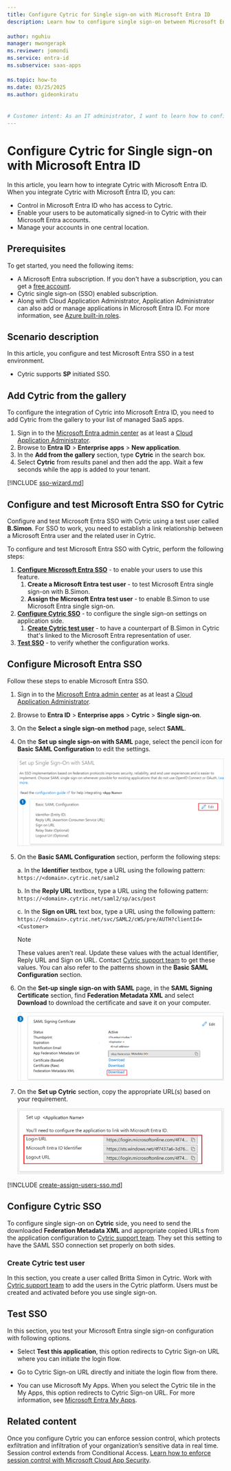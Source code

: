 ```yaml
---
title: Configure Cytric for Single sign-on with Microsoft Entra ID
description: Learn how to configure single sign-on between Microsoft Entra ID and Cytric.

author: nguhiu
manager: mwongerapk
ms.reviewer: jomondi
ms.service: entra-id
ms.subservice: saas-apps

ms.topic: how-to
ms.date: 03/25/2025
ms.author: gideonkiratu


# Customer intent: As an IT administrator, I want to learn how to configure single sign-on between Microsoft Entra ID and Cytric so that I can control who has access to Cytric, enable automatic sign-in with Microsoft Entra accounts, and manage my accounts in one central location.
---
```


# Configure Cytric for Single sign-on with Microsoft Entra ID

In this article,  you learn how to integrate Cytric with Microsoft Entra ID. When you integrate Cytric with Microsoft Entra ID, you can:

* Control in Microsoft Entra ID who has access to Cytric.
* Enable your users to be automatically signed-in to Cytric with their Microsoft Entra accounts.
* Manage your accounts in one central location.

## Prerequisites

To get started, you need the following items:

* A Microsoft Entra subscription. If you don't have a subscription, you can get a [free account](https://azure.microsoft.com/pricing/purchase-options/azure-account?cid=msft_learn).
* Cytric single sign-on (SSO) enabled subscription.
* Along with Cloud Application Administrator, Application Administrator can also add or manage applications in Microsoft Entra ID.
For more information, see [Azure built-in roles](~/identity/role-based-access-control/permissions-reference.md).

## Scenario description

In this article,  you configure and test Microsoft Entra SSO in a test environment.

* Cytric supports **SP** initiated SSO.

## Add Cytric from the gallery

To configure the integration of Cytric into Microsoft Entra ID, you need to add Cytric from the gallery to your list of managed SaaS apps.

1. Sign in to the [Microsoft Entra admin center](https://entra.microsoft.com) as at least a [Cloud Application Administrator](~/identity/role-based-access-control/permissions-reference.md#cloud-application-administrator).
1. Browse to **Entra ID** > **Enterprise apps** > **New application**.
1. In the **Add from the gallery** section, type **Cytric** in the search box.
1. Select **Cytric** from results panel and then add the app. Wait a few seconds while the app is added to your tenant.

[!INCLUDE [sso-wizard.md](~/identity/saas-apps/includes/sso-wizard.md)]

<a name='configure-and-test-azure-ad-sso-for-cytric'></a>

## Configure and test Microsoft Entra SSO for Cytric

Configure and test Microsoft Entra SSO with Cytric using a test user called **B.Simon**. For SSO to work, you need to establish a link relationship between a Microsoft Entra user and the related user in Cytric.

To configure and test Microsoft Entra SSO with Cytric, perform the following steps:

1. **[Configure Microsoft Entra SSO](#configure-azure-ad-sso)** - to enable your users to use this feature.
    1. **Create a Microsoft Entra test user** - to test Microsoft Entra single sign-on with B.Simon.
    1. **Assign the Microsoft Entra test user** - to enable B.Simon to use Microsoft Entra single sign-on.
1. **[Configure Cytric SSO](#configure-cytric-sso)** - to configure the single sign-on settings on application side.
    1. **[Create Cytric test user](#create-cytric-test-user)** - to have a counterpart of B.Simon in Cytric that's linked to the Microsoft Entra representation of user.
1. **[Test SSO](#test-sso)** - to verify whether the configuration works.

<a name='configure-azure-ad-sso'></a>

## Configure Microsoft Entra SSO

Follow these steps to enable Microsoft Entra SSO.

1. Sign in to the [Microsoft Entra admin center](https://entra.microsoft.com) as at least a [Cloud Application Administrator](~/identity/role-based-access-control/permissions-reference.md#cloud-application-administrator).
1. Browse to **Entra ID** > **Enterprise apps** > **Cytric** > **Single sign-on**.
1. On the **Select a single sign-on method** page, select **SAML**.
1. On the **Set up single sign-on with SAML** page, select the pencil icon for **Basic SAML Configuration** to edit the settings.

    ![Screenshot shows to edit Basic SAML Configuration.](common/edit-urls.png "Basic Configuration")

1. On the **Basic SAML Configuration** section, perform the following steps:

    a. In the **Identifier** textbox, type a URL using the following pattern:
    `https://<domain>.cytric.net/saml2`

    b. In the **Reply URL** textbox, type a URL using the following pattern:
    `https://<domain>.cytric.net/saml2/sp/acs/post`

    c. In the **Sign on URL** text box, type a URL using the following pattern:
    `https://<domain>.cytric.net/svc/SAML2/cWS/pre/AUTH?clientId=<Customer>`

    > [!Note]
    > These values aren't real. Update these values with the actual Identifier, Reply URL and Sign on URL. Contact [Cytric support team](mailto:ifao.cgs@amadeus.com) to get these values. You can also refer to the patterns shown in the **Basic SAML Configuration** section.

1. On the **Set-up single sign-on with SAML** page, in the **SAML Signing Certificate** section,  find **Federation Metadata XML** and select **Download** to download the certificate and save it on your computer.

    ![Screenshot shows the Certificate download link.](common/metadataxml.png "Certificate")

1. On the **Set up Cytric** section, copy the appropriate URL(s) based on your requirement.

	![Screenshot shows to copy configuration appropriate URL.](common/copy-configuration-urls.png "Attributes")  

<a name='create-an-azure-ad-test-user'></a>

[!INCLUDE [create-assign-users-sso.md](~/identity/saas-apps/includes/create-assign-users-sso.md)]

## Configure Cytric SSO

To configure single sign-on on **Cytric** side, you need to send the downloaded **Federation Metadata XML** and appropriate copied URLs from the application configuration to [Cytric support team](mailto:ifao.cgs@amadeus.com). They set this setting to have the SAML SSO connection set properly on both sides.

### Create Cytric test user

In this section, you create a user called Britta Simon in Cytric. Work with [Cytric support team](mailto:ifao.cgs@amadeus.com) to add the users in the Cytric platform. Users must be created and activated before you use single sign-on.

## Test SSO 

In this section, you test your Microsoft Entra single sign-on configuration with following options. 

* Select **Test this application**, this option redirects to Cytric Sign-on URL where you can initiate the login flow. 

* Go to Cytric Sign-on URL directly and initiate the login flow from there.

* You can use Microsoft My Apps. When you select the Cytric tile in the My Apps, this option redirects to Cytric Sign-on URL. For more information, see [Microsoft Entra My Apps](/azure/active-directory/manage-apps/end-user-experiences#azure-ad-my-apps).

## Related content

Once you configure Cytric you can enforce session control, which protects exfiltration and infiltration of your organization’s sensitive data in real time. Session control extends from Conditional Access. [Learn how to enforce session control with Microsoft Cloud App Security](/cloud-app-security/proxy-deployment-aad).
